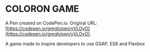# COLORON GAME

A Pen created on CodePen.io. Original URL: [https://codepen.io/gregh/pen/yVLOyO](https://codepen.io/gregh/pen/yVLOyO).

A game made to inspire developers to use GSAP, ES6 and Flexbox